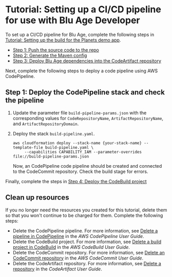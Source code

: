 # Tutorial: Setting up a CI/CD pipeline for use with Blu Age Developer<a name="tutorial-cicd-ba"></a>

To set up a CI/CD pipeline for Blu Age, complete the following steps in [Tutorial: Setting up the build for the Planets demo app](tutorial-build-ba.md)\.
+ [Step 1: Push the source code to the repo](tutorial-build-ba.md#tutorial-build-ba-step1)
+ [Step 2: Generate the Maven config](tutorial-build-ba.md#tutorial-build-ba-step2)
+ [Step 3: Deploy Blu Age dependencies into the CodeArtifact repository](tutorial-build-ba.md#tutorial-build-ba-step3)

Next, complete the following steps to deploy a code pipeline using AWS CodePipeline\.

## Step 1: Deploy the CodePipeline stack and check the pipeline<a name="tutorial-cicd-ba-step1"></a>

1. Update the parameter file `build-pipeline-params.json` with the corresponding values for `CodeRepositoryName`, `ArtifactRepositoryName`, and `ArtifactRepositoryDomain`\.

1. Deploy the stack `build-pipeline.yaml`\.

   ```
   aws cloudformation deploy --stack-name {your-stack-name} --template-file build-pipeline.yaml \
        --capabilities CAPABILITY_IAM --parameter-overrides file://build-pipeline-params.json
   ```

   Now, an CodePipeline code pipeline should be created and connected to the CodeCommit repository\. Check the build stage for errors\.

Finally, complete the steps in [Step 4: Deploy the CodeBuild project](tutorial-build-ba.md#tutorial-build-ba-step4)

## Clean up resources<a name="tutorial-cicd-ba-clean"></a>

If you no longer need the resources you created for this tutorial, delete them so that you won't continue to be charged for them\. Complete the following steps:
+ Delete the CodePipeline pipeline\. For more information, see [Delete a pipeline in CodePipeline](https://docs.aws.amazon.com/codepipeline/latest/userguide/pipelines-delete.html) in the *AWS CodePipeline User Guide*\.
+ Delete the CodeBuild project\. For more information, see [Delete a build project in CodeBuild](https://docs.aws.amazon.com/codebuild/latest/userguide/delete-project.html) in the *AWS CodeBuild User Guide*\.
+ Delete the CodeCommit repository\. For more information, see [Delete an CodeCommit repository](https://docs.aws.amazon.com/codecommit/latest/userguide/how-to-delete-repository.html) in the *AWS CodeCommit User Guide*\.
+ Delete the CodeArtifact repository\. For more information, see [Delete a repository](https://docs.aws.amazon.com/codeartifact/latest/ug/delete-repo.html) in the *CodeArtifact User Guide*\.
